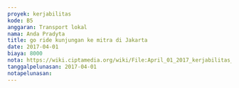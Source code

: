 ```yaml
---
proyek: kerjabilitas
kode: B5
anggaran: Transport lokal
nama: Anda Pradyta
title: go ride kunjungan ke mitra di Jakarta
date: 2017-04-01
biaya: 8000
nota: https://wiki.ciptamedia.org/wiki/File:April_01_2017_kerjabilitas_B5_gojek_anda.png
tanggalpelunasan: 2017-04-01
notapelunasan:
---
```

